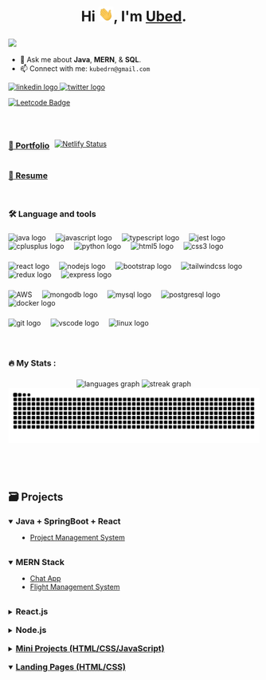 # <p style="text-align: center;"> Hi <img src="https://github.com/ubednama/ubednama/blob/main/gifs/Hi.gif" width="30px">, I'm <a href="https://www.linkedin.com/in/ubed9">Ubed</a>.</p>
<img src="https://visitor-badge.laobi.icu/badge?page_id=ubednama.ubednama&" />


- 💬 Ask me about **Java**, **MERN**, & **SQL**.
- 📫 Connect with me: `kubedrn@gmail.com`

<div align="left">
  <a href="https://in.linkedin.com/in/ubed9" target="_blank">
    <img src="https://img.shields.io/static/v1?message=ubed9&logo=linkedin&label=&color=0077B5&logoColor=white&labelColor=&style=for-the-badge" height="25" alt="linkedin logo"  />
  </a>
  <a href="https://twitter.com/__ubednama" target="_blank">
    <img src="https://img.shields.io/static/v1?message=__ubednama&logo=Twitter&label=&color=1DA1F2&logoColor=white&labelColor=&style=for-the-badge" height="25" alt="twitter logo"  />
  </a>
</div>

[![Leetcode Badge](https://img.shields.io/badge/dynamic/json?style=for-the-badge&labelColor=black&color=%23ffa116&label=Solved&query=solved&url=https%3A%2F%2Fleetcode-badge.vercel.app%2Fapi%2Fusers%2Fubednama&logo=leetcode&logoColor=yellow)](https://leetcode.com/ubednama)


<!-- <a href="https://www.fiverr.com/">
  <img align="left" alt="Ubed's Fiverr" width="22px" src="https://avatars.githubusercontent.com/u/807499?s=200&v=4" /> -->

<!-- <a href="https://www.hackerearth.com/@preethamb97">
  <img align="left" alt="Ubed's HackerEarth" width="22px" src="https://upload.wikimedia.org/wikipedia/commons/thumb/e/e8/HackerEarth_logo.png/480px-HackerEarth_logo.png" />  -->

<p> &nbsp;</p>

<div align="left" style="display: flex; align-items: center;">
<a href='https://ubednama.netlify.app' style="margin-right: 10px;"><h3>📂 Portfolio </h3></a>
<a href="https://app.netlify.com/sites/ubednama/deploys"><img src="https://api.netlify.com/api/v1/badges/3fae0c10-f62a-4191-aac9-8fe3ad109d52/deploy-status" alt="Netlify Status"></a>
</div>

### <h3> <a href='https://github.com/ubednama/resume'>📄 Resume</a> </h3>

<p> &nbsp;</p>

###

<h3 align="left">🛠 Language and tools</h3>

###

<div align="left">
  <img src="https://cdn.jsdelivr.net/gh/devicons/devicon/icons/java/java-original.svg" height="40" alt="java logo"  />
  <img width="12" />
  <img src="https://cdn.simpleicons.org/javascript/F7DF1E" height="40" alt="javascript logo"  />
  <img width="12" />
  <img src="https://cdn.simpleicons.org/typescript/3178C6" height="40" alt="typescript logo"  />
  <img width="12" />
  <img src="https://cdn.jsdelivr.net/gh/devicons/devicon/icons/jest/jest-plain.svg" height="40" alt="jest logo"  />
  <img width="12" />
  <img src="https://cdn.simpleicons.org/c++/00599C" height="40" alt="cplusplus logo"  />
  <img width="12" />
  <img src="https://cdn.simpleicons.org/python/3776AB" height="40" alt="python logo"  />
  <img width="12" />
  <img src="https://cdn.simpleicons.org/html5/E34F26" height="40" alt="html5 logo"  />
  <img width="12" />
  <img src="https://cdn.simpleicons.org/css3/1572B6" height="40" alt="css3 logo"  />
</div>

###

<div align="left">
  <img src="https://cdn.simpleicons.org/react/61DAFB" height="40" alt="react logo"  />
  <img width="12" />
  <img src="https://cdn.simpleicons.org/nodedotjs/339933" height="40" alt="nodejs logo"  />
  <img width="12" />
  <img src="https://cdn.simpleicons.org/bootstrap/7952B3" height="40" alt="bootstrap logo"  />
  <img width="12" />
  <img src="https://cdn.simpleicons.org/tailwindcss/06B6D4" height="40" alt="tailwindcss logo"  />
  <img width="12" />
  <img src="https://cdn.simpleicons.org/redux/764ABC" height="40" alt="redux logo"  />
  <img width="12" />
  <img src="https://cdn.simpleicons.org/express/000000" height="40" alt="express logo"  />
</div>

###

<div align="left">
  <img src="https://cdn.simpleicons.org/amazonaws/232F3E" height="40" alt="AWS"  />
  <img width="12" />
  <img src="https://cdn.simpleicons.org/mongodb/47A248" height="40" alt="mongodb logo"  />
  <img width="12" />
  <img src="https://cdn.simpleicons.org/mysql/4479A1" height="40" alt="mysql logo"  />
  <img width="12" />
  <img src="https://cdn.simpleicons.org/postgresql/4169E1" height="40" alt="postgresql logo"  />
  <img width="12" />
  <img src="https://cdn.simpleicons.org/docker/2496ED" height="40" alt="docker logo"  />
</div>

###

<div align="left">
  <img src="https://cdn.simpleicons.org/git/F05032" height="40" alt="git logo"  />
  <img width="12" />
  <img src="https://cdn.simpleicons.org/visualstudiocode/007ACC" height="40" alt="vscode logo"  />
  <img width="12" />
  <img src="https://cdn.simpleicons.org/linux/FCC624" height="40" alt="linux logo"  />
</div>



###
<p> &nbsp;</p>

<h3 align="left">🔥   My Stats :</h3>

###

<div align="center">
  <!-- <img src="https://github-readme-stats.vercel.app/api?username=ubednama&hide_title=false&hide_rank=false&show_icons=true&include_all_commits=true&count_private=true&disable_animations=false&theme=github_dark&locale=en&hide_border=false&order=1" height="180" alt="stats graph"  /> -->
  <img src="https://github-readme-stats.vercel.app/api/top-langs?username=ubednama&locale=en&hide_title=false&layout=compact&card_width=320&langs_count=8&hide_border=true&theme=dark&bg_color=000000&order=2" height="200" alt="languages graph"  />
  <img src="https://streak-stats.demolab.com?user=ubednama&locale=en&mode=daily&theme=highcontrast&hide_border=true&border=DDDDDD&fire=F1F1F1&ring=9E9E9E&currStreakLabel=9E9E9E&border_radius=5&order=3" height="200" alt="streak graph"  />
  <img src="https://raw.githubusercontent.com/ubednama/ubednama/output/snake.svg" alt="Snake animation" />
</div>



<p> &nbsp;</p>
<p> &nbsp;</p>

<h2>🗃️ Projects</h3>
<details open>
<summary>
  <h3 style="display: inline;">Java + SpringBoot + React</h3>
</summary>

<ul style="margin-left: 20px;">
  <li><a href="https://github.com/ubednama/Project-Management-System-Frontend">Project Management System</a></li>
</ul>

</details>
&nbsp;

<details open>
<summary>
  <h3 style="display: inline;">MERN Stack</h3>
</summary>

<ul style="margin-left: 20px;">
  <li><a href="https://github.com/ubednama/ChatApp">Chat App</a></li>
  <li><a href="https://github.com/ubednama/Flights-Service">Flight Management System</a></li>
</ul>

</details>
&nbsp;

<details close>
<summary>
  <h3 style="display: inline;">React.js</h3>
</summary>

<ul style="margin-left: 20px;">
  <li><a href="https://github.com/ubednama/Refokus-Clone">Refokus-Clone</a></li>
  <li><a href="https://github.com/ubednama/YAMovieDB">YAMovieDB</a></li>
  <li><a href="https://github.com/ubednama/TextUtils">Text Utils</a></li>
  <li><a href="https://github.com/ubednama/YANewsApp">YANewsApp</a></li>
</ul>

</details>
&nbsp;

<details close>
<summary>
  <h3 style="display: inline;">Node.js</h3>
</summary>

<ul style="margin-left: 20px;">
  <li><a href="https://github.com/ubednama/URL-Shortener">URL-Shortener</a></li>
</ul>

</details>
&nbsp;

<details close>
<summary>
  <h3 style="display: inline;">
    <a href='https://github.com/ubednama/mini-projects-js'>Mini Projects (HTML/CSS/JavaScript)</a>
  </h3>
</summary>

<ul style="margin-left: 20px;">
  <li><a href='https://mini-projects-js-git-main-ubednamas-projects.vercel.app/tic-tac-toe/index.html'>Tic Tac Toe</a></li>
  <li><a href='https://mini-projects-js-git-main-ubednamas-projects.vercel.app/rockpaperscissors/index.html'>Rock-paper-scissors</a></li>
  <li><a href='https://mini-projects-js-git-main-ubednamas-projects.vercel.app/currency-converter/index.html'>Currency Converter</a></li>
  <li><a href='https://mini-projects-js-git-main-ubednamas-projects.vercel.app/Calculator/index.html'>Calculator</a></li>
  <li><a href='https://github.com/ubednama/Mini-Projects-js/tree/main/Quick%20Sign'>Quick Sign</a></li>
</ul>

</details>
&nbsp;

<details open>
<summary>
  <h3 style="display: inline;">
    <a href='https://github.com/ubednama/Landing-Pages'>Landing Pages (HTML/CSS)</a>
  </h3>
</summary>

<!-- Add any additional content or links here if needed -->

</details>
